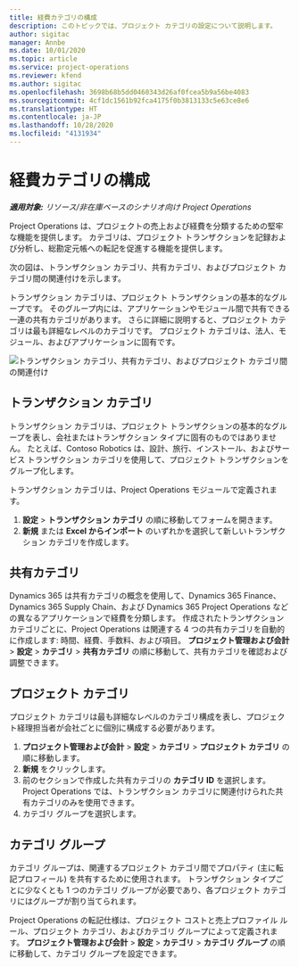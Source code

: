 ```yaml
---
title: 経費カテゴリの構成
description: このトピックでは、プロジェクト カテゴリの設定について説明します。
author: sigitac
manager: Annbe
ms.date: 10/01/2020
ms.topic: article
ms.service: project-operations
ms.reviewer: kfend
ms.author: sigitac
ms.openlocfilehash: 3698b68b5dd0460343d26af0fcea5b9a56be4083
ms.sourcegitcommit: 4cf1dc1561b92fca4175f0b3813133c5e63ce8e6
ms.translationtype: HT
ms.contentlocale: ja-JP
ms.lasthandoff: 10/28/2020
ms.locfileid: "4131934"
---
```

# <a name="configure-project-categories"></a>経費カテゴリの構成

_**適用対象:** リソース/非在庫ベースのシナリオ向け Project Operations_

Project Operations は、プロジェクトの売上および経費を分類するための堅牢な機能を提供します。 カテゴリは、プロジェクト トランザクションを記録および分析し、総勘定元帳への転記を促進する機能を提供します。

次の図は、トランザクション カテゴリ、共有カテゴリ、およびプロジェクト カテゴリ間の関連付けを示します。 

トランザクション カテゴリは、プロジェクト トランザクションの基本的なグループです。 そのグループ内には、アプリケーションやモジュール間で共有できる一連の共有カテゴリがあります。 さらに詳細に説明すると、プロジェクト カテゴリは最も詳細なレベルのカテゴリです。 プロジェクト カテゴリは、法人、モジュール、およびアプリケーションに固有です。

![トランザクション カテゴリ、共有カテゴリ、およびプロジェクト カテゴリ間の関連付け](media/project-categories.png)

## <a name="transaction-categories"></a>トランザクション カテゴリ

トランザクション カテゴリは、プロジェクト トランザクションの基本的なグループを表し、会社またはトランザクション タイプに固有のものではありません。 たとえば、Contoso Robotics は、設計、旅行、インストール、およびサービス トランザクション カテゴリを使用して、プロジェクト トランザクションをグループ化します。

トランザクション カテゴリは、Project Operations モジュールで定義されます。 
1. **設定** \> **トランザクション カテゴリ** の順に移動してフォームを開きます。 
2. **新規** または **Excel からインポート** のいずれかを選択して新しいトランザクション カテゴリを作成します。

## <a name="shared-categories"></a>共有カテゴリ

Dynamics 365 は共有カテゴリの概念を使用して、Dynamics 365 Finance、Dynamics 365 Supply Chain、および Dynamics 365 Project Operations などの異なるアプリケーションで経費を分類します。 作成されたトランザクション カテゴリごとに、Project Operations は関連する 4 つの共有カテゴリを自動的に作成します: 時間、経費、手数料、および項目。 **プロジェクト管理および会計** \> **設定** \> **カテゴリ** \> **共有カテゴリ** の順に移動して、共有カテゴリを確認および調整できます。

## <a name="project-categories"></a>プロジェクト カテゴリ

プロジェクト カテゴリは最も詳細なレベルのカテゴリ構成を表し、プロジェクト経理担当者が会社ごとに個別に構成する必要があります。

1. **プロジェクト管理および会計** \> **設定** \> **カテゴリ** \> **プロジェクト カテゴリ** の順に移動します。
2. **新規** をクリックします。
3. 前のセクションで作成した共有カテゴリの **カテゴリ ID** を選択します。 Project Operations では、トランザクション カテゴリに関連付けられた共有カテゴリのみを使用できます。
4. カテゴリ グループを選択します。

## <a name="category-groups"></a>カテゴリ グループ

カテゴリ グループは、関連するプロジェクト カテゴリ間でプロパティ (主に転記プロフィール) を共有するために使用されます。 トランザクション タイプごとに少なくとも 1 つのカテゴリ グループが必要であり、各プロジェクト カテゴリにはグループが割り当てられます。

Project Operations の転記仕様は、プロジェクト コストと売上プロファイル ルール、プロジェクト カテゴリ、およびカテゴリ グループによって定義されます。 **プロジェクト管理および会計** \> **設定** \> **カテゴリ** \> **カテゴリ グループ** の順に移動して、カテゴリ グループを設定できます。
